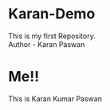 # Karan-Demo
This is my first Repository.
<br>
Author - Karan Paswan

# Me!!
This is Karan Kumar Paswan
  
